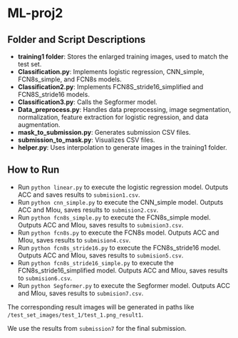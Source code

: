 
# ML-proj2

## Folder and Script Descriptions

- **training1 folder**: Stores the enlarged training images, used to match the test set.
- **Classification.py**: Implements logistic regression, CNN_simple, FCN8s_simple, and FCN8s models.
- **Classification2.py**: Implements FCN8S_stride16_simplified and FCN8S_stride16 models.
- **Classification3.py**: Calls the Segformer model.
- **Data_preprocess.py**: Handles data preprocessing, image segmentation, normalization, feature extraction for logistic regression, and data augmentation.
- **mask_to_submission.py**: Generates submission CSV files.
- **submission_to_mask.py**: Visualizes CSV files.
- **helper.py**: Uses interpolation to generate images in the training1 folder.

## How to Run

- Run `python linear.py` to execute the logistic regression model. Outputs ACC and saves results to `submision1.csv`.
- Run `python cnn_simple.py` to execute the CNN_simple model. Outputs ACC and MIou, saves results to `submision2.csv`.
- Run `python fcn8s_simple.py` to execute the FCN8s_simple model. Outputs ACC and MIou, saves results to `submision3.csv`.
- Run `python fcn8s.py` to execute the FCN8s model. Outputs ACC and MIou, saves results to `submision4.csv`.
- Run `python fcn8s_stride16.py` to execute the FCN8s_stride16 model. Outputs ACC and MIou, saves results to `submision5.csv`.
- Run `python fcn8s_stride16_simple.py` to execute the FCN8s_stride16_simplified model. Outputs ACC and MIou, saves results to `submision6.csv`.
- Run `python Segformer.py` to execute the Segformer model. Outputs ACC and MIou, saves results to `submision7.csv`.

The corresponding result images will be generated in paths like `/test_set_images/test_1/test_1.png_result1`.

We use the results from `submission7` for the final submission.